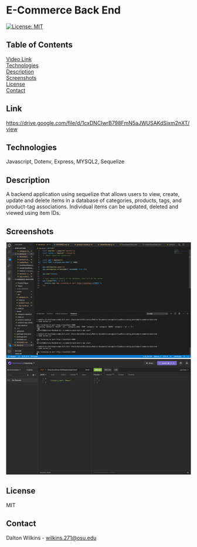 # E-Commerce Back End

[![License: MIT](https://img.shields.io/badge/License-MIT-blue.svg)](https://opensource.org/licenses/MIT)

## Table of Contents
[Video Link](#Link)  
[Technologies](#Technologies)  
[Description](#Description)  
[Screenshots](#Screenshots)  
[License](#License)  
[Contact](#Contact)

## Link
 https://drive.google.com/file/d/1cxDNCIwrB798FmN5aJWUSAKdSjxm2nXT/view

## Technologies
Javascript, Dotenv, Express, MYSQL2, Sequelize

## Description
A backend application using sequelize that allows users to view, create, update and delete items in a database of categories, products, tags, and product-tag associations. Individual items can be updated, deleted and viewed using item IDs.

## Screenshots
![Screenshot 1](Assets/images/screenshot1.png)
![Screenshot 1](Assets/images/screenshot2.png)

## License
MIT

## Contact
Dalton Wilkins - wilkins.271@osu.edu
